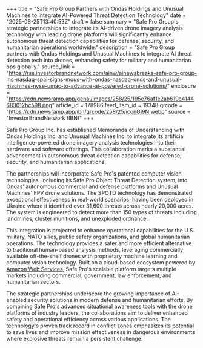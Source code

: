 +++
title = "Safe Pro Group Partners with Ondas Holdings and Unusual Machines to Integrate AI-Powered Threat Detection Technology"
date = "2025-08-25T13:40:53Z"
draft = false
summary = "Safe Pro Group's strategic partnerships to integrate its AI-driven drone imagery analysis technology with leading drone platforms will significantly enhance autonomous threat detection capabilities for defense, security, and humanitarian operations worldwide."
description = "Safe Pro Group partners with Ondas Holdings and Unusual Machines to integrate AI threat detection tech into drones, enhancing safety for military and humanitarian ops globally."
source_link = "https://rss.investorbrandnetwork.com/ainw/ainewsbreaks-safe-pro-group-inc-nasdaq-spai-signs-mous-with-ondas-nasdaq-onds-and-unusual-machines-nyse-umac-to-advance-ai-powered-drone-solutions/"
enclosure = "https://cdn.newsramp.app/genai/images/258/25/195e76af1e2ab619e4144683012bc598.png"
article_id = 178986
feed_item_id = 19348
qrcode = "https://cdn.newsramp.app/ibn/qrcode/258/25/iconGI9N.webp"
source = "InvestorBrandNetwork (IBN)"
+++

<p>Safe Pro Group Inc. has established Memoranda of Understanding with Ondas Holdings Inc. and Unusual Machines Inc. to integrate its artificial intelligence-powered drone imagery analysis technologies into their hardware and software offerings. This collaboration marks a substantial advancement in autonomous threat detection capabilities for defense, security, and humanitarian applications.</p><p>The partnerships will incorporate Safe Pro's patented computer vision technologies, including its Safe Pro Object Threat Detection system, into Ondas' autonomous commercial and defense platforms and Unusual Machines' FPV drone solutions. The SPOTD technology has demonstrated exceptional effectiveness in real-world scenarios, having been deployed in Ukraine where it identified over 31,600 threats across nearly 20,000 acres. The system is engineered to detect more than 150 types of threats including landmines, cluster munitions, and unexploded ordnance.</p><p>This integration is projected to enhance operational capabilities for the U.S. military, NATO allies, public safety organizations, and global humanitarian operations. The technology provides a safer and more efficient alternative to traditional human-based analysis methods, leveraging commercially available off-the-shelf drones with proprietary machine learning and computer vision technology. Built on a cloud-based ecosystem powered by <a href="https://aws.amazon.com" rel="nofollow" target="_blank">Amazon Web Services</a>, Safe Pro's scalable platform targets multiple markets including commercial, government, law enforcement, and humanitarian sectors.</p><p>The strategic partnerships underscore the growing importance of AI-enabled security solutions in modern defense and humanitarian efforts. By combining Safe Pro's advanced situational awareness tools with the drone platforms of industry leaders, the collaborations aim to deliver enhanced safety and operational efficiency across various applications. The technology's proven track record in conflict zones emphasizes its potential to save lives and improve mission effectiveness in dangerous environments where explosive threats remain a persistent challenge.</p>